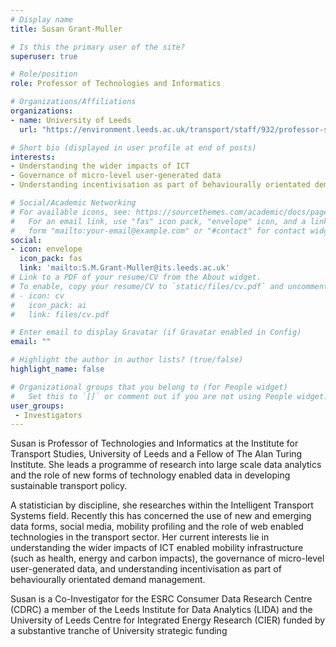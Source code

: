 ```yaml
---
# Display name
title: Susan Grant-Muller

# Is this the primary user of the site?
superuser: true

# Role/position
role: Professor of Technologies and Informatics

# Organizations/Affiliations
organizations:
- name: University of Leeds
  url: "https://environment.leeds.ac.uk/transport/staff/932/professor-susan-grant-muller"

# Short bio (displayed in user profile at end of posts)
interests:
- Understanding the wider impacts of ICT
- Governance of micro-level user-generated data
- Understanding incentivisation as part of behaviourally orientated demand management

# Social/Academic Networking
# For available icons, see: https://sourcethemes.com/academic/docs/page-builder/#icons
#   For an email link, use "fas" icon pack, "envelope" icon, and a link in the
#   form "mailto:your-email@example.com" or "#contact" for contact widget.
social:
- icon: envelope
  icon_pack: fas
  link: 'mailto:S.M.Grant-Muller@its.leeds.ac.uk'
# Link to a PDF of your resume/CV from the About widget.
# To enable, copy your resume/CV to `static/files/cv.pdf` and uncomment the lines below.
# - icon: cv
#   icon_pack: ai
#   link: files/cv.pdf

# Enter email to display Gravatar (if Gravatar enabled in Config)
email: ""

# Highlight the author in author lists? (true/false)
highlight_name: false

# Organizational groups that you belong to (for People widget)
#   Set this to `[]` or comment out if you are not using People widget.
user_groups:
 - Investigators
---
```

Susan is Professor of Technologies and Informatics at the Institute for Transport Studies, University of Leeds and a Fellow of The Alan Turing Institute. She leads a programme of research into large scale data analytics and the role of new forms of technology enabled data in developing sustainable transport policy.

A statistician by discipline, she researches within the Intelligent Transport Systems field. Recently this has concerned the use of new and emerging data forms, social media, mobility profiling and the role of web enabled technologies in the transport sector. Her current interests lie in understanding the wider impacts of ICT enabled mobility infrastructure (such as health, energy and carbon impacts), the governance of micro-level user-generated data, and understanding incentivisation as part of behaviourally orientated demand management.

Susan is a Co-Investigator for the ESRC Consumer Data Research Centre (CDRC) a member of the Leeds Institute for Data Analytics (LIDA) and the University of Leeds Centre for Integrated Energy Research (CIER) funded by a substantive tranche of University strategic funding 

